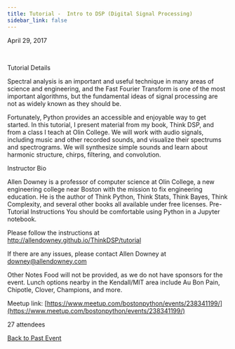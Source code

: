 ```yaml
---
title: Tutorial -  Intro to DSP (Digital Signal Processing)
sidebar_link: false
---
```


April 29, 2017


   

Tutorial Details

Spectral analysis is an important and useful technique in many areas of science and engineering, and the Fast Fourier Transform is one of the most important algorithms, but the fundamental ideas of signal processing are not as widely known as they should be.

Fortunately, Python provides an accessible and enjoyable way to get started. In this tutorial, I present material from my book, Think DSP, and from a class I teach at Olin College. We will work with audio signals, including music and other recorded sounds, and visualize their spectrums and spectrograms. We will synthesize simple sounds and learn about harmonic structure, chirps, filtering, and convolution.

Instructor Bio

Allen Downey is a professor of computer science at Olin College, a new engineering college near Boston with the mission to fix engineering education. He is the author of Think Python, Think Stats, Think Bayes, Think Complexity, and several other books all available under free licenses. Pre-Tutorial Instructions You should be comfortable using Python in a Jupyter notebook.

Please follow the instructions at http://allendowney.github.io/ThinkDSP/tutorial

If there are any issues, please contact Allen Downey at downey@allendowney.com

Other Notes Food will not be provided, as we do not have sponsors for the event. Lunch options nearby in the Kendall/MIT area include Au Bon Pain, Chipotle, Clover, Champions, and more.


Meetup link: [https://www.meetup.com/bostonpython/events/238341199/](https://www.meetup.com/bostonpython/events/238341199/)

27 attendees

[Back to Past Event](past-events.md)